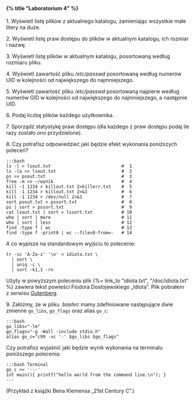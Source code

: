 #### {% title "Laboratorium 4" %}

1\. Wyświetl listę plików z aktualnego katalogu, zamieniając
wszystkie małe litery na duże.

2\. Wyświetl listę praw dostępu do plików w aktualnym katalogu, ich
rozmiar i nazwę.

3\. Wyświetl listę plików w aktualnym katalogu, posortowaną według
rozmiaru pliku.

4\. Wyświetl zawartość pliku */etc/passwd* posortowaną według numerów
UID w kolejności od największego do najmniejszego.

5\. Wyświetl zawartość pliku */etc/passwd* posortowaną najpierw
według numerów GID w kolejności od największego do najmniejszego, a
następnie UID.

6\. Podaj liczbę plików każdego użytkownika.

7\. Sporządź statystykę praw dostępu (dla każdego z praw dostępu
podaj ile razy zostało ono przydzielone).

8\. Czy potrafisz odpowiedzieć jaki będzie efekt wykonania poniższych
poleceń?

    :::bash
    ls -l > lsout.txt                           #  1
    ls -la >> lsout.txt                         #  2
    ps >> psout.txt                             #  3
    free -m >> ~/wynik                          #  4
    kill -1 1234 > killout.txt 2>killerr.txt    #  5
    kill -1 1234 > killout.txt 2>&1             #  6
    kill -1 1234 > /dev/null 2>&1               #  7
    sort psout.txt > pssort.txt                 #  8
    ps | sort > pssort.txt                      #  9
    cat lsout.txt | sort > lssort.txt           # 10
    who | sort | more                           # 11
    who | sort | less                           # 12
    find -type f | wc                           # 13
    find -type f -print0 | wc --files0-from=-   # 14

A co wypisze na standardowym wyjściu to polecenie:

    tr -sc 'A-Za-z' '\n' < idiota.txt \
      | sort \
      | uniq -c \
      | sort -k1,1 -rn

Użyty w powyższym poleceniu plik {%= link_to "idiota.txt", "/doc/idiota.txt" %}
zawiera tekst powieści Fiodora Dostojewskiego „Idiota”.
Plik pobrałem z serwisu [Gutenberg](http://www.gutenberg.org/).

9\. Załóżmy, że w pliku *.bashrc* mamy zdefiniowane następujące dwie
zmienne `go_libs`, `go_flags` oraz alias `go_c`:

    :::bash
    go_libs="-lm"
    go_flags="-g -Wall -include stdio.h"
    alias go_c="c99 -xc '-' $go_libs $go_flags"

Czy potrafisz wyjaśnić jaki będzie wynik wykonania na terminalu
poniższego polecenia:

    :::bash Terminal
    go_c << '---'
    int main(){ printf("hello world from the command line.\n"); }
    ---

(Przykład z książki Bena Klemensa „21st Century C”.)

